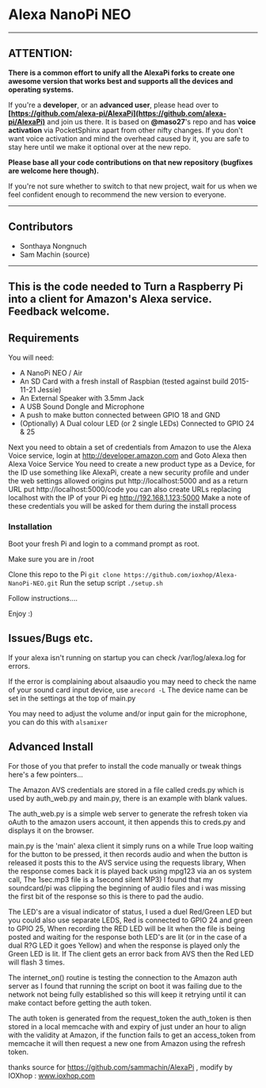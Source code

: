 # Alexa NanoPi NEO

---
## ATTENTION:
**There is a common effort to unify all the AlexaPi forks to create one awesome version that works best and supports all the devices and operating systems.**

If you're a **developer**, or an **advanced user**, please head over to **[https://github.com/alexa-pi/AlexaPi](https://github.com/alexa-pi/AlexaPi)** and join us there.
It is based on **@maso27**'s repo and has **voice activation** via PocketSphinx apart from other nifty changes. If you don't want voice activation and mind the overhead caused by it, you are safe to stay here until we make it optional over at the new repo.

**Please base all your code contributions on that new repository (bugfixes are welcome here though).**

If you're not sure whether to switch to that new project, wait for us when we feel confident enough to recommend the new version to everyone.

---

## Contributors
- Sonthaya Nongnuch
- Sam Machin (source)

---
This is the code needed to Turn a Raspberry Pi into a client for Amazon's Alexa service. Feedback welcome.
---

## Requirements

You will need:
* A NanoPi NEO / Air
* An SD Card with a fresh install of Raspbian (tested against build 2015-11-21 Jessie)
* An External Speaker with 3.5mm Jack
* A USB Sound Dongle and Microphone
* A push to make button connected between GPIO 18 and GND
* (Optionally) A Dual colour LED (or 2 single LEDs) Connected to GPIO 24 & 25


Next you need to obtain a set of credentials from Amazon to use the Alexa Voice service, login at http://developer.amazon.com and Goto Alexa then Alexa Voice Service
You need to create a new product type as a Device, for the ID use something like AlexaPi, create a new security profile and under the web settings allowed origins put http://localhost:5000 and as a return URL put http://localhost:5000/code you can also create URLs replacing localhost with the IP of your Pi  eg http://192.168.1.123:5000
Make a note of these credentials you will be asked for them during the install process

### Installation

Boot your fresh Pi and login to a command prompt as root.

Make sure you are in /root

Clone this repo to the Pi
`git clone https://github.com/ioxhop/Alexa-NanoPi-NEO.git`
Run the setup script
`./setup.sh`

Follow instructions....

Enjoy :)

## Issues/Bugs etc.

If your alexa isn't running on startup you can check /var/log/alexa.log for errors.

If the error is complaining about alsaaudio you may need to check the name of your sound card input device, use
`arecord -L`
The device name can be set in the settings at the top of main.py

You may need to adjust the volume and/or input gain for the microphone, you can do this with
`alsamixer`

## Advanced Install

For those of you that prefer to install the code manually or tweak things here's a few pointers...

The Amazon AVS credentials are stored in a file called creds.py which is used by auth_web.py and main.py, there is an example with blank values.

The auth_web.py is a simple web server to generate the refresh token via oAuth to the amazon users account, it then appends this to creds.py and displays it on the browser.

main.py is the 'main' alexa client it simply runs on a while True loop waiting for the button to be pressed, it then records audio and when the button is released it posts this to the AVS service using the requests library, When the response comes back it is played back using mpg123 via an os system call, The 1sec.mp3 file is a 1second silent MP3) I found that my soundcard/pi was clipping the beginning of audio files and i was missing the first bit of the response so this is there to pad the audio.

The LED's are a visual indicator of status, I used a duel Red/Green LED but you could also use separate LEDS, Red is connected to GPIO 24 and green to GPIO 25, When recording the RED LED will be lit when the file is being posted and waiting for the response both LED's are lit (or in the case of a dual R?G LED it goes Yellow) and when the response is played only the Green LED is lit. If The client gets an error back from AVS then the Red LED will flash 3 times.

The internet_on() routine is testing the connection to the Amazon auth server as I found that running the script on boot it was failing due to the network not being fully established so this will keep it retrying until it can make contact before getting the auth token.

The auth token is generated from the request_token the auth_token is then stored in a local memcache with and expiry of just under an hour to align with the validity at Amazon, if the function fails to get an access_token from memcache it will then request a new one from Amazon using the refresh token.

thanks source for https://github.com/sammachin/AlexaPi , modify by IOXhop : www.ioxhop.com
